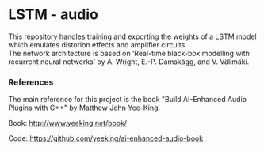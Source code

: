 # LSTM - audio

This repository handles training and exporting the weights of a LSTM model which emulates distorion effects and amplifier circuits. <br>
The network architecture is based on ‘Real-time black-box modelling with recurrent neural networks’ by A. Wright, E.-P. Damskägg, and V. Välimäki.

### References

The main reference for this project is the book "Build AI-Enhanced Audio Plugins with C++" by Matthew John Yee-King.

Book: http://www.yeeking.net/book/

Code: https://github.com/yeeking/ai-enhanced-audio-book
